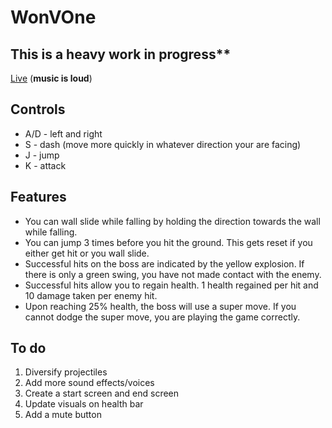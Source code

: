 # WonVOne
## This is a heavy work in progress**
[Live](https://timbak94.github.io/WonVOne/) (**music is loud**)
## Controls
* A/D - left and right
* S - dash (move more quickly in whatever direction your are facing)
* J - jump
* K - attack

## Features
* You can wall slide while falling by holding the direction towards the wall while falling.
* You can jump 3 times before you hit the ground. This gets reset if you either get hit or you wall slide. 
* Successful hits on the boss are indicated by the yellow explosion. If there is only a green swing, you have not made contact with the enemy. 
* Successful hits allow you to regain health. 1 health regained per hit and 10 damage taken per enemy hit. 
* Upon reaching 25% health, the boss will use a super move. If you cannot dodge the super move, you are playing the game correctly. 

## To do 
1. Diversify projectiles
2. Add more sound effects/voices 
3. Create a start screen and end screen
4. Update visuals on health bar
5. Add a mute button 
